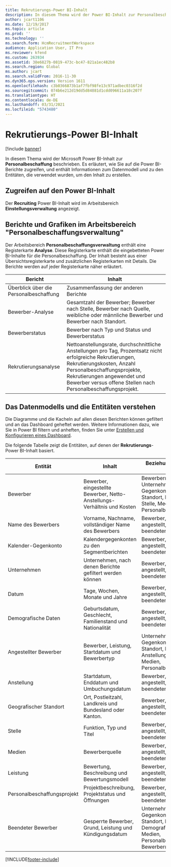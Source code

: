 ```yaml
---
title: Rekrutierungs-Power BI-Inhalt
description: In diesem Thema wird der Power BI-Inhalt zur Personalbeschaffung beschrieben.
author: jcart1106
ms.date: 12/19/2017
ms.topic: article
ms.prod: ''
ms.technology: ''
ms.search.form: HcmRecruitmentWorkspace
audience: Application User, IT Pro
ms.reviewer: kfend
ms.custom: 263934
ms.assetid: 38e6827b-0819-473c-bc47-821a1ec482b8
ms.search.region: Global
ms.author: jcart
ms.search.validFrom: 2016-11-30
ms.dyn365.ops.version: Version 1611
ms.openlocfilehash: c3b0366873b1af7fbf98fe13c971adbec0316f2d
ms.sourcegitcommit: 074b6e212d19dd5d84881d1cdd096611a18c207f
ms.translationtype: HT
ms.contentlocale: de-DE
ms.lasthandoff: 03/31/2021
ms.locfileid: "5743480"
---
```

# <a name="recruiting-power-bi-content"></a>Rekrutierungs-Power BI-Inhalt

[!include [banner](../includes/banner.md)]

In diesem Thema wird der Microsoft Power BI-Inhalt zur **Personalbeschaffung** beschrieben. Es erläutert, wie Sie auf die Power BI-Berichte zugreifen, und enthält Informationen zum Datenmodell und zu den Entitäten, die verwendet wurden, um den Inhalt zu erstellen.

## <a name="accessing-the-power-bi-content"></a>Zugreifen auf den Power BI-Inhalt
Der **Recruiting** Power BI-Inhalt wird im Arbeitsbereich **Einstellungsverwaltung** angezeigt.

## <a name="reports-and-visuals-in-the-recruitment-management-workspace"></a>Berichte und Grafiken im Arbeitsbereich "Personalbeschaffungsverwaltung"
Der Arbeitsbereich **Personalbeschaffungsverwaltung** enthält eine Registerkarte **Analyse**. Diese Registerkarte enthält die eingebetteten Power BI-Inhalte für die Personalbeschaffung. Der Inhalt besteht aus einer Übersichtsregisterkarte und zusätzlichen Registerkarten mit Details. Die Berichte werden auf jeder Registerkarte näher erläutert.

| Bericht               | Inhalt |
|----------------------|----------|
| Überblick über die Personalbeschaffung | Zusammenfassung der anderen Berichte |
| Bewerber-Analyse   | Gesamtzahl der Bewerber; Bewerber nach Stelle, Bewerber nach Quelle, weibliche oder männliche Bewerber und Bewerber nach Standort. |
| Bewerberstatus     | Bewerber nach Typ und Status und Bewerberstatus |
| Rekrutierungsanalyse  | Nettoanstellungsrate, durchschnittliche Anstellungen pro Tag, Prozentsatz nicht erfolgreiche Rekrutierungen,  Rekrutierungskosten, Anzahl Personalbeschaffungsprojekte, Rekrutierungen angewendet und Bewerber versus offene Stellen nach Personalbeschaffungsprojekt. |

## <a name="understanding-the-data-model-and-entities"></a>Das Datenmodells und die Entitäten verstehen
Die Diagramme und die Kacheln auf allen diesen Berichten können gefiltert und an das Dashboard geheftet werden. Weitere Informationen dazu, wie Sie in Power BI filtern und anheften, finden Sie unter [Erstellen und Konfigurieren eines Dashboard](https://powerbi.microsoft.com/guided-learning/powerbi-learning-4-2-create-configure-dashboards).

Die folgende Tabelle zeigt die Entitäten, auf denen der **Rekrutierungs**-Power BI-Inhalt basiert.

| Entität               | Inhalt                                                         | Beziehungen mit anderen Entitäten |
|----------------------|------------------------------------------------------------------|-----------------------------------|
| Bewerber            | Bewerber, eingestellte Bewerber, Netto-Anstellungs-Verhältnis und Kosten          | Bewerbername, Unternehmen, Kalender-Gegenkonto, Datum, Standort, Demographie, Stelle, Medien, Personalbeschaffungsprojekt |
| Name des Bewerbers       | Vorname, Nachname, vollständiger Name des Bewerbers                   | Bewerber, Bewerber angestellt, Bewerber beendeter |
| Kalender-Gegenkonto      | Kalendergegenkonten zu den Segmentberichten                                | Bewerber, Bewerber angestellt, Bewerber beendeter |
| Unternehmen              | Unternehmen, nach denen Berichte gefiltert werden können                                   | Bewerber, Bewerber angestellt, Bewerber beendeter |
| Datum                 | Tage, Wochen, Monate und Jahre                                   | Bewerber, Bewerber angestellt, Bewerber beendeter |
| Demografische Daten         | Geburtsdatum, Geschlecht, Familienstand und Nationalität         | Bewerber, Bewerber angestellt, Bewerber beendeter |
| Angestellter Bewerber   | Bewerber, Leistung, Startdatum und Bewerbertyp           | Unternehmen, Kalender-Gegenkonto, Datum, Standort, Bewerbername, Anstellung, Leistung, Stelle, Medien, Personalbeschaffungsprojekt |
| Anstellung           | Startdatum, Enddatum und Umbuchungsdatum                        | Bewerber, Bewerber angestellt, Bewerber beendeter |
| Geografischer Standort  | Ort, Postleitzahl, Landkreis und Bundesland oder Kanton.                 | Bewerber, Bewerber angestellt, Bewerber beendeter |
| Stelle                  | Funktion, Typ und Titel                                        | Bewerber, Bewerber angestellt, Bewerber beendeter |
| Medien                | Bewerberquelle                                             | Bewerber, Bewerber angestellt, Bewerber beendeter |
| Leistung          | Bewertung, Beschreibung und Bewertungsmodell                            | Bewerber, Bewerber angestellt, Bewerber beendeter |
| Personalbeschaffungsprojekt  | Projektbeschreibung, Projektstatus und Öffnungen                | Bewerber, Bewerber angestellt, Bewerber beendeter |
| Beendeter Bewerber | Gesperrte Bewerber, Grund, Leistung und Kündigungsdatum | Unternehmen, Kalender-Gegenkonto, Datum, Standort, Leistung, Demografie, Anstellung, Medien, Personalbeschaffungsprojekt, Bewerbername. |


[!INCLUDE[footer-include](../../../includes/footer-banner.md)]